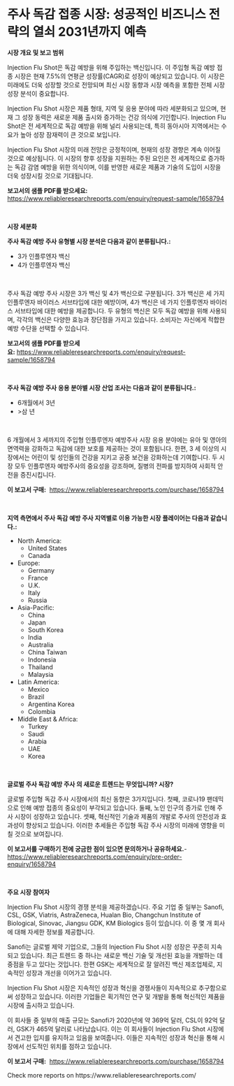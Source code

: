 <p><h1>주사 독감 접종 시장: 성공적인 비즈니스 전략의 열쇠 2031년까지 예측</h1></p><p><strong>시장 개요 및 보고 범위</strong></p>
<p><p>Injection Flu Shot은 독감 예방을 위해 주입하는 백신입니다. 이 주입형 독감 예방 접종 시장은 현재 7.5%의 연평균 성장률(CAGR)로 성장이 예상되고 있습니다. 이 시장은 미래에도 더욱 성장할 것으로 전망되며 최신 시장 동향과 시장 예측을 포함한 전체 시장 성장 분석이 중요합니다.</p><p>Injection Flu Shot 시장은 제품 형태, 지역 및 응용 분야에 따라 세분화되고 있으며, 현재 그 성장 동력은 새로운 제품 출시와 증가하는 건강 의식에 기인합니다. Injection Flu Shot은 전 세계적으로 독감 예방을 위해 널리 사용되는데, 특히 동아시아 지역에서는 수요가 높아 성장 잠재력이 큰 것으로 보입니다.</p><p>Injection Flu Shot 시장의 미래 전망은 긍정적이며, 현재의 성장 경향은 계속 이어질 것으로 예상됩니다. 이 시장의 향후 성장을 지원하는 주된 요인은 전 세계적으로 증가하는 독감 감염 예방을 위한 의식이며, 이를 반영한 새로운 제품과 기술의 도입이 시장을 더욱 성장시킬 것으로 기대됩니다.</p></p>
<p><strong>보고서의 샘플 PDF를 받으세요:</strong> <a href="https://www.reliableresearchreports.com/enquiry/request-sample/1658794">https://www.reliableresearchreports.com/enquiry/request-sample/1658794</a></p>
<p>&nbsp;</p>
<p><strong>시장 세분화</strong></p>
<p><strong>주사 독감 예방 주사 유형별 시장 분석은 다음과 같이 분류됩니다.:</strong></p>
<p><ul><li>3가 인플루엔자 백신</li><li>4가 인플루엔자 백신</li></ul></p>
<p>&nbsp;</p>
<p><p>주사 독감 예방 주사 시장은 3가 백신 및 4가 백신으로 구분됩니다. 3가 백신은 세 가지 인플루엔자 바이러스 서브타입에 대한 예방이며, 4가 백신은 네 가지 인플루엔자 바이러스 서브타입에 대한 예방을 제공합니다. 두 유형의 백신은 모두 독감 예방을 위해 사용되며, 각각의 백신은 다양한 효능과 장단점을 가지고 있습니다. 소비자는 자신에게 적합한 예방 수단을 선택할 수 있습니다.</p></p>
<p><strong>보고서의 샘플 PDF를 받으세요:</strong>&nbsp;<a href="https://www.reliableresearchreports.com/enquiry/request-sample/1658794">https://www.reliableresearchreports.com/enquiry/request-sample/1658794</a></p>
<p>&nbsp;</p>
<p><strong> 주사 독감 예방 주사 응용 분야별 시장 산업 조사는 다음과 같이 분류됩니다.:</strong></p>
<p><ul><li>6개월에서 3년</li><li>>삼 년</li></ul></p>
<p>&nbsp;</p>
<p><p>6 개월에서 3 세까지의 주입형 인플루엔자 예방주사 시장 응용 분야에는 유아 및 영아의 면역력을 강화하고 독감에 대한 보호를 제공하는 것이 포함됩니다. 한편, 3 세 이상의 시장에서는 어린이 및 성인들의 건강을 지키고 공중 보건을 강화하는데 기여합니다. 두 시장 모두 인플루엔자 예방주사의 중요성을 강조하며, 질병의 전파를 방지하여 사회적 안전을 증진시킵니다.</p></p>
<p><strong>이 보고서 구매:</strong>&nbsp; <a href="https://www.reliableresearchreports.com/purchase/1658794">https://www.reliableresearchreports.com/purchase/1658794</a></p>
<p>&nbsp;</p>
<p><strong>지역 측면에서 주사 독감 예방 주사 지역별로 이용 가능한 시장 플레이어는 다음과 같습니다.:</strong></p>
<p><ul>
    <li>
        North America:
        <ul>
            <li>United States</li>
            <li>Canada</li>
        </ul>
    </li>
    <li>
        Europe:
        <ul>
            <li>Germany</li>
            <li>France</li>
            <li>U.K.</li>
            <li>Italy</li>
            <li>Russia</li>
        </ul>
    </li>
    <li>
        Asia-Pacific:
        <ul>
            <li>China</li>
            <li>Japan</li>
            <li>South Korea</li>
            <li>India</li>
            <li>Australia</li>
            <li>China Taiwan</li>
            <li>Indonesia</li>
            <li>Thailand</li>
            <li>Malaysia</li>
        </ul>
    </li>
    <li>
        Latin America:
        <ul>
            <li>Mexico</li>
            <li>Brazil</li>
            <li>Argentina Korea</li>
            <li>Colombia</li>
        </ul>
    </li>
    <li>
        Middle East & Africa:
        <ul>
            <li>Turkey</li>
            <li>Saudi</li>
            <li>Arabia</li>
            <li>UAE</li>
            <li>Korea</li>
        </ul>
    </li>
    </ul></p>
<p>&nbsp;</p>
<p><strong>글로벌 주사 독감 예방 주사 의 새로운 트렌드는 무엇입니까? 시장?</strong></p>
<p><p>글로벌 주입형 독감 주사 시장에서의 최신 동향은 3가지입니다. 첫째, 코로나19 팬데믹으로 인해 예방 접종의 중요성이 부각되고 있습니다. 둘째, 노인 인구의 증가로 인해 주사 시장이 성장하고 있습니다. 셋째, 혁신적인 기술과 제품의 개발로 주사의 안전성과 효과성이 향상되고 있습니다. 이러한 추세들은 주입형 독감 주사 시장의 미래에 영향을 미칠 것으로 보여집니다.</p></p>
<p><strong>이 보고서를 구매하기 전에 궁금한 점이 있으면 문의하거나 공유하세요.</strong>- <a href="https://www.reliableresearchreports.com/enquiry/pre-order-enquiry/1658794">https://www.reliableresearchreports.com/enquiry/pre-order-enquiry/1658794</a></p>
<p>&nbsp;</p>
<p><strong>주요 시장 참여자</strong></p>
<p><p>Injection Flu Shot 시장의 경쟁 분석을 제공하겠습니다. 주요 기업 중 일부는 Sanofi, CSL, GSK, Viatris, AstraZeneca, Hualan Bio, Changchun Institute of Biological, Sinovac, Jiangsu GDK, KM Biologics 등이 있습니다. 이 중 몇 개 회사에 대해 자세한 정보를 제공합니다.</p><p>Sanofi는 글로벌 제약 기업으로, 그들의 Injection Flu Shot 시장 성장은 꾸준히 지속되고 있습니다. 최근 트렌드 중 하나는 새로운 백신 기술 및 개선된 효능을 개발하는 데 중점을 두고 있다는 것입니다. 한편 GSK는 세계적으로 잘 알려진 백신 제조업체로, 지속적인 성장과 개선을 이어가고 있습니다. </p><p>Injection Flu Shot 시장은 지속적인 성장과 혁신을 경쟁사들이 지속적으로 추구함으로써 성장하고 있습니다. 이러한 기업들은 획기적인 연구 및 개발을 통해 혁신적인 제품을 시장에 출시하고 있습니다.</p><p>이 회사들 중 일부의 매출 규모는 Sanofi가 2020년에 약 369억 달러, CSL이 92억 달러, GSK가 465억 달러로 나타났습니다. 이는 이 회사들이 Injection Flu Shot 시장에서 견고한 입지를 유지하고 있음을 보여줍니다. 이들은 지속적인 성장과 혁신을 통해 시장에서 선도적인 위치를 점하고 있습니다.</p></p>
<p><strong>이 보고서 구매:</strong>&nbsp;&nbsp;<a href="https://www.reliableresearchreports.com/purchase/1658794">https://www.reliableresearchreports.com/purchase/1658794</a></p>
<p>Check more reports on https://www.reliableresearchreports.com/</p>
